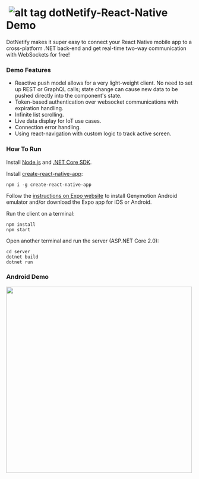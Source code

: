 # &nbsp;![alt tag](http://dotnetify.net/content/images/greendot.png) dotNetify-React-Native Demo
DotNetify makes it super easy to connect your React Native mobile app to a cross-platform .NET back-end and get real-time two-way communication with WebSockets for free!

### Demo Features

- Reactive push model allows for a very light-weight client. No need to set up REST or GraphQL calls; state change can cause new data to be pushed directly into the component's state.
- Token-based authentication over websocket communications with expiration handling.
- Infinite list scrolling.
- Live data display for IoT use cases.
- Connection error handling.
- Using react-navigation with custom logic to track active screen.

### How To Run
Install [Node.js](https://nodejs.org) and [.NET Core SDK](https://www.microsoft.com/net/core#windowscmd).

Install [create-react-native-app](https://facebook.github.io/react-native/blog/2017/03/13/introducing-create-react-native-app.html):
```
npm i -g create-react-native-app
```

Follow the [instructions on Expo website](https://docs.expo.io/versions/latest/introduction/installation.html) to install Genymotion Android emulator and/or download the Expo app for iOS or Android.

Run the client on a terminal:
```
npm install
npm start
```
Open another terminal and run the server (ASP.NET Core 2.0):
```
cd server
dotnet build
dotnet run
```

### Android Demo
<img src="http://dotnetify.net/content/images/react_native_android_demo.gif" height="500">
